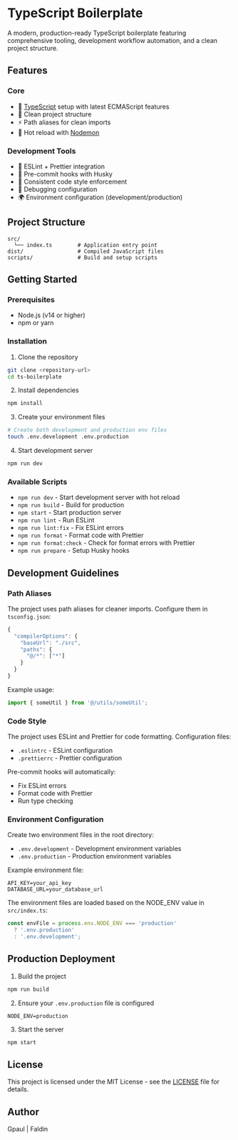 # TypeScript Boilerplate

A modern, production-ready TypeScript boilerplate featuring comprehensive tooling, development workflow automation, and a clean project structure.

## Features

### Core
- 🚀 [TypeScript](https://www.typescriptlang.org/) setup with latest ECMAScript features
- 📁 Clean project structure
- ⚡️ Path aliases for clean imports
- 🔄 Hot reload with [Nodemon](https://nodemon.io/)

### Development Tools
- 🎨 ESLint + Prettier integration
- 🧹 Pre-commit hooks with Husky
- 📝 Consistent code style enforcement
- 🐛 Debugging configuration
- 🌍 Environment configuration (development/production)

## Project Structure

```
src/
  └── index.ts        # Application entry point
dist/                 # Compiled JavaScript files
scripts/              # Build and setup scripts
```

## Getting Started

### Prerequisites
- Node.js (v14 or higher)
- npm or yarn

### Installation

1. Clone the repository
```bash
git clone <repository-url>
cd ts-boilerplate
```

2. Install dependencies
```bash
npm install
```

3. Create your environment files
```bash
# Create both development and production env files
touch .env.development .env.production
```

4. Start development server
```bash
npm run dev
```

### Available Scripts

- `npm run dev` - Start development server with hot reload
- `npm run build` - Build for production
- `npm start` - Start production server
- `npm run lint` - Run ESLint
- `npm run lint:fix` - Fix ESLint errors
- `npm run format` - Format code with Prettier
- `npm run format:check` - Check for format errors with Prettier
- `npm run prepare` - Setup Husky hooks

## Development Guidelines

### Path Aliases
The project uses path aliases for cleaner imports. Configure them in `tsconfig.json`:

```typescript
{
  "compilerOptions": {
    "baseUrl": "./src",
    "paths": {
      "@/*": ["*"]
    }
  }
}
```

Example usage:
```typescript
import { someUtil } from '@/utils/someUtil';
```

### Code Style

The project uses ESLint and Prettier for code formatting. Configuration files:
- `.eslintrc` - ESLint configuration
- `.prettierrc` - Prettier configuration

Pre-commit hooks will automatically:
- Fix ESLint errors
- Format code with Prettier
- Run type checking

### Environment Configuration

Create two environment files in the root directory:
- `.env.development` - Development environment variables
- `.env.production` - Production environment variables

Example environment file:
```env
API_KEY=your_api_key
DATABASE_URL=your_database_url
```

The environment files are loaded based on the NODE_ENV value in `src/index.ts`:
```typescript
const envFile = process.env.NODE_ENV === 'production' 
  ? '.env.production' 
  : '.env.development';
```

## Production Deployment

1. Build the project
```bash
npm run build
```

2. Ensure your `.env.production` file is configured
```env
NODE_ENV=production
```

3. Start the server
```bash
npm start
```
## License

This project is licensed under the MIT License - see the [LICENSE](LICENSE) file for details.

## Author

Gpaul | Faldin